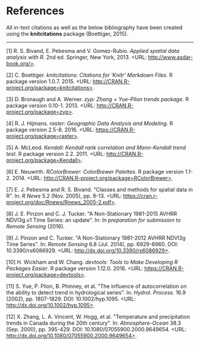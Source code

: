
# References

All in-text citations as well as the below bibliography have been created using the **knitcitations** package (Boettiger, 2015).

<hr>

[1] R. S. Bivand, E. Pebesma and V. Gomez-Rubio. _Applied spatial
data analysis with R_. 2nd ed. Springer, New York, 2013. <URL:
http://www.asdar-book.org/>.

[2] C. Boettiger. _knitcitations: Citations for 'Knitr' Markdown
Files_. R package version 1.0.7. 2015. <URL:
http://CRAN.R-project.org/package=knitcitations>.

[3] D. Bronaugh and A. Werner. _zyp: Zhang + Yue-Pilon trends
package_. R package version 0.10-1. 2013. <URL:
http://CRAN.R-project.org/package=zyp>.

[4] R. J. Hijmans. _raster: Geographic Data Analysis and
Modeling_. R package version 2.5-8. 2016. <URL:
https://CRAN.R-project.org/package=raster>.

[5] A. McLeod. _Kendall: Kendall rank correlation and Mann-Kendall
trend test_. R package version 2.2. 2011. <URL:
http://CRAN.R-project.org/package=Kendall>.

[6] E. Neuwirth. _RColorBrewer: ColorBrewer Palettes_. R package
version 1.1-2. 2014. <URL:
http://CRAN.R-project.org/package=RColorBrewer>.

[7] E. J. Pebesma and R. S. Bivand. "Classes and methods for
spatial data in R". In: _R News_ 5.2 (Nov. 2005), pp. 9-13. <URL:
https://cran.r-project.org/doc/Rnews/Rnews_2005-2.pdf>.

[8] J. E. Pinzon and C. J. Tucker. "A Non-Stationary 1981-2015
AVHRR NDVI3g.v1 Time Series: an update". In: _In preparation for
submission to Remote Sensing_ (2016).

[9] J. Pinzon and C. Tucker. "A Non-Stationary 1981-2012 AVHRR
NDVI3g Time Series". In: _Remote Sensing_ 6.8 (Jul. 2014), pp.
6929-6960. DOI: 10.3390/rs6086929. <URL:
http://dx.doi.org/10.3390/rs6086929>.

[10] H. Wickham and W. Chang. _devtools: Tools to Make Developing
R Packages Easier_. R package version 1.12.0. 2016. <URL:
https://CRAN.R-project.org/package=devtools>.

[11] S. Yue, P. Pilon, B. Phinney, et al. "The influence of
autocorrelation on the ability to detect trend in hydrological
series". In: _Hydrol. Process._ 16.9 (2002), pp. 1807-1829. DOI:
10.1002/hyp.1095. <URL: http://dx.doi.org/10.1002/hyp.1095>.

[12] X. Zhang, L. A. Vincent, W. Hogg, et al. "Temperature and
precipitation trends in Canada during the 20th century". In:
_Atmosphere-Ocean_ 38.3 (Sep. 2000), pp. 395-429. DOI:
10.1080/07055900.2000.9649654. <URL:
http://dx.doi.org/10.1080/07055900.2000.9649654>.
